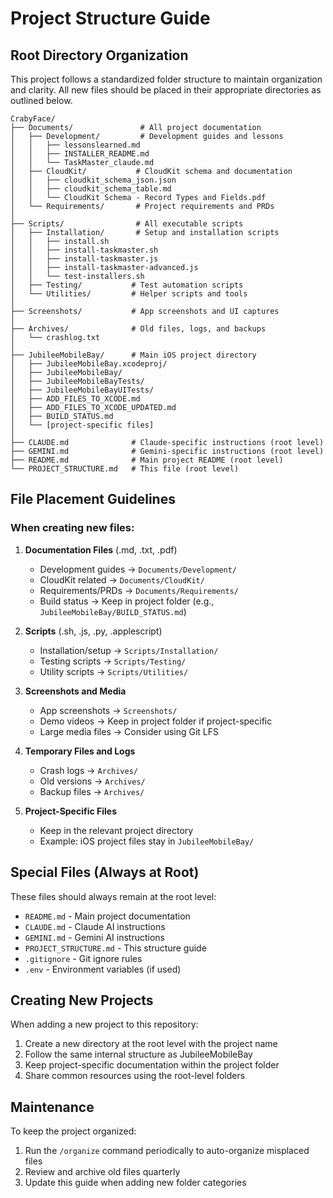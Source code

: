 # Project Structure Guide

## Root Directory Organization

This project follows a standardized folder structure to maintain organization and clarity. All new files should be placed in their appropriate directories as outlined below.

```
CrabyFace/
├── Documents/               # All project documentation
│   ├── Development/         # Development guides and lessons
│   │   ├── lessonslearned.md
│   │   ├── INSTALLER_README.md
│   │   └── TaskMaster_claude.md
│   ├── CloudKit/           # CloudKit schema and documentation
│   │   ├── cloudkit_schema_json.json
│   │   ├── cloudkit_schema_table.md
│   │   └── CloudKit Schema - Record Types and Fields.pdf
│   └── Requirements/       # Project requirements and PRDs
│
├── Scripts/                # All executable scripts
│   ├── Installation/       # Setup and installation scripts
│   │   ├── install.sh
│   │   ├── install-taskmaster.sh
│   │   ├── install-taskmaster.js
│   │   ├── install-taskmaster-advanced.js
│   │   └── test-installers.sh
│   ├── Testing/           # Test automation scripts
│   └── Utilities/         # Helper scripts and tools
│
├── Screenshots/           # App screenshots and UI captures
│
├── Archives/              # Old files, logs, and backups
│   └── crashlog.txt
│
├── JubileeMobileBay/      # Main iOS project directory
│   ├── JubileeMobileBay.xcodeproj/
│   ├── JubileeMobileBay/
│   ├── JubileeMobileBayTests/
│   ├── JubileeMobileBayUITests/
│   ├── ADD_FILES_TO_XCODE.md
│   ├── ADD_FILES_TO_XCODE_UPDATED.md
│   ├── BUILD_STATUS.md
│   └── [project-specific files]
│
├── CLAUDE.md              # Claude-specific instructions (root level)
├── GEMINI.md              # Gemini-specific instructions (root level)
├── README.md              # Main project README (root level)
└── PROJECT_STRUCTURE.md   # This file (root level)
```

## File Placement Guidelines

### When creating new files:

1. **Documentation Files** (.md, .txt, .pdf)
   - Development guides → `Documents/Development/`
   - CloudKit related → `Documents/CloudKit/`
   - Requirements/PRDs → `Documents/Requirements/`
   - Build status → Keep in project folder (e.g., `JubileeMobileBay/BUILD_STATUS.md`)

2. **Scripts** (.sh, .js, .py, .applescript)
   - Installation/setup → `Scripts/Installation/`
   - Testing scripts → `Scripts/Testing/`
   - Utility scripts → `Scripts/Utilities/`

3. **Screenshots and Media**
   - App screenshots → `Screenshots/`
   - Demo videos → Keep in project folder if project-specific
   - Large media files → Consider using Git LFS

4. **Temporary Files and Logs**
   - Crash logs → `Archives/`
   - Old versions → `Archives/`
   - Backup files → `Archives/`

5. **Project-Specific Files**
   - Keep in the relevant project directory
   - Example: iOS project files stay in `JubileeMobileBay/`

## Special Files (Always at Root)

These files should always remain at the root level:
- `README.md` - Main project documentation
- `CLAUDE.md` - Claude AI instructions
- `GEMINI.md` - Gemini AI instructions  
- `PROJECT_STRUCTURE.md` - This structure guide
- `.gitignore` - Git ignore rules
- `.env` - Environment variables (if used)

## Creating New Projects

When adding a new project to this repository:
1. Create a new directory at the root level with the project name
2. Follow the same internal structure as JubileeMobileBay
3. Keep project-specific documentation within the project folder
4. Share common resources using the root-level folders

## Maintenance

To keep the project organized:
1. Run the `/organize` command periodically to auto-organize misplaced files
2. Review and archive old files quarterly
3. Update this guide when adding new folder categories